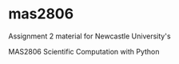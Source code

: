 # mas2806
Assignment 2 material for Newcastle University's 

MAS2806 Scientific Computation with Python

